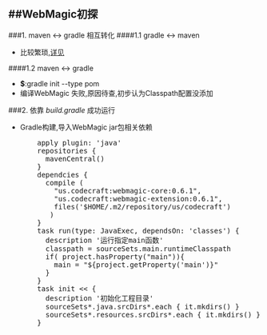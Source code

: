 ##WebMagic初探
---

###1. maven <-> gradle 相互转化
####1.1 gradle <-> maven
* 比较繁琐,[详见](http://www.cnblogs.com/yjmyzz/p/gradle-to-maven.html)

####1.2 maven <-> gradle
* __$__:gradle init --type pom
* 编译WebMagic 失败,原因待查,初步认为Classpath配置没添加

###2. 依靠 *build.gradle* 成功运行
* Gradle构建,导入WebMagic jar包相关依赖
    <div class="sourceCode"><pre class="prettyprint">
      apply plugin: 'java'
      repositories {
        mavenCentral()
      }
      dependcies {
        compile (
          "us.codecraft:webmagic-core:0.6.1",
          "us.codecraft:webmagic-extension:0.6.1",
          files('$HOME/.m2/repository/us/codecraft')
         )
      }
      task run(type: JavaExec, dependsOn: 'classes') {
        description '运行指定main函数'
        classpath = sourceSets.main.runtimeClasspath
        if( project.hasProperty("main")){
          main = "${project.getProperty('main')}"
        }
      }
      task init << {
        description '初始化工程目录'
        sourceSets*.java.srcDirs*.each { it.mkdirs() }
        sourceSets*.resources.srcDirs*.each { it.mkdirs() }
      }
    </pre></div>
